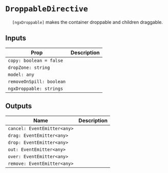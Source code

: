 # `DroppableDirective`

`	[ngxDroppable]` makes the container droppable and children draggable.

## Inputs

| Prop                     | Description |
| ------------------------ | ----------- |
| `copy: boolean = false`  |
| `dropZone: string`       |
| `model: any`             |
| `removeOnSpill: boolean` |
| `ngxDroppable: strings`  |

## Outputs

| Name                        | Description |
| --------------------------- | ----------- |
| `cancel: EventEmitter<any>` |
| `drag: EventEmitter<any>`   |
| `drop: EventEmitter<any>`   |
| `out: EventEmitter<any>`    |
| `over: EventEmitter<any>`   |
| `remove: EventEmitter<any>` |